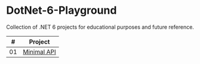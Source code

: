 # DotNet-6-Playground

Collection of .NET 6 projects for educational purposes and future reference.

|  #  |                                         Project                                          |
| :-: | :--------------------------------------------------------------------------------------: |
| 01  |    [Minimal API](https://github.com/johanstech/DotNet-6-Playground/tree/master/MinimalAPI/)    |
